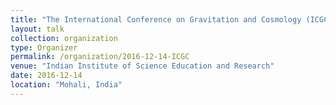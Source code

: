 ```yaml
---
title: "The International Conference on Gravitation and Cosmology (ICGC)"
layout: talk
collection: organization
type: Organizer
permalink: /organization/2016-12-14-ICGC
venue: "Indian Institute of Science Education and Research"
date: 2016-12-14
location: "Mohali, India"
---
```


